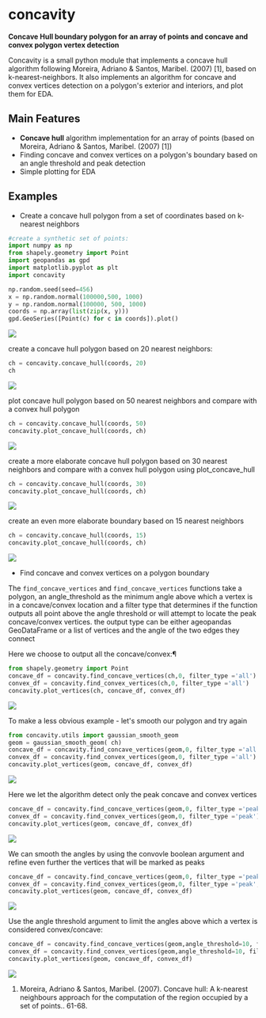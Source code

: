 # concavity

**Concave Hull boundary polygon for an array of points and concave and convex polygon vertex detection**

Concavity is a small python module that implements a concave hull algorithm
 following Moreira, Adriano & Santos, Maribel. (2007) [1], based on k-nearest-neighbors. It also implements an algorithm
 for concave and convex vertices detection on a polygon's exterior and interiors, and plot them for EDA.
 

## Main Features
   * **Concave hull** algorithm implementation for an array of points (based on Moreira, Adriano & Santos, Maribel. (2007) [1])
   * Finding concave and convex vertices on a polygon's boundary based on an angle threshold and peak detection
   * Simple plotting for EDA
   
   
## Examples

* Create a concave hull polygon from a set of coordinates based on k-nearest neighbors


```python
#create a synthetic set of points:
import numpy as np
from shapely.geometry import Point
import geopandas as gpd
import matplotlib.pyplot as plt
import concavity

np.random.seed(seed=456)
x = np.random.normal(100000,500, 1000)
y = np.random.normal(100000, 500, 1000)
coords = np.array(list(zip(x, y)))
gpd.GeoSeries([Point(c) for c in coords]).plot()
```
![](docs/figs/points.png)

create a concave hull polygon based on 20 nearest neighbors:
```python
ch = concavity.concave_hull(coords, 20)
ch
```
![](docs/figs/poly.png)

plot concave hull polygon based on 50 nearest neighbors and compare with a convex hull polygon
```python
ch = concavity.concave_hull(coords, 50)
concavity.plot_concave_hull(coords, ch)
```
![](docs/figs/knn50.png)

create a more elaborate concave hull polygon based on 30 nearest neighbors and compare with a convex hull polygon using plot_concave_hull
```python
ch = concavity.concave_hull(coords, 30)
concavity.plot_concave_hull(coords, ch)
```
![](docs/figs/knn30.png)

create an even more elaborate boundary based on 15 nearest neighbors
```python
ch = concavity.concave_hull(coords, 15)
concavity.plot_concave_hull(coords, ch)
```
![](docs/figs/knn15.png)

* Find concave and convex vertices on a polygon boundary

The ```find_concave_vertices``` and ```find_concave_vertices``` functions take a polygon, an angle_threshold as the minimum angle above which a vertex is in a concave/convex location and a filter type that determines if the function outputs all point above the angle threshold or will attempt to locate the peak concave/convex vertices. the output type can be either ageopandas GeoDataFrame or a list of vertices and the angle of the two edges they connect

Here we choose to output all the concave/convex:¶

```python
from shapely.geometry import Point
concave_df = concavity.find_concave_vertices(ch,0, filter_type ='all')
convex_df = concavity.find_convex_vertices(ch,0, filter_type ='all')
concavity.plot_vertices(ch, concave_df, convex_df)
```
![](docs/figs/all_poly_not_smoothed.png)

To make a less obvious example - let's smooth our polygon and try again

```python
from concavity.utils import gaussian_smooth_geom
geom = gaussian_smooth_geom( ch)
concave_df = concavity.find_concave_vertices(geom,0, filter_type ='all')
convex_df = concavity.find_convex_vertices(geom,0, filter_type ='all')
concavity.plot_vertices(geom, concave_df, convex_df)
```
![](docs/figs/smoothed_all.png)

Here we let the algorithm detect only the peak concave and convex vertices

```python
concave_df = concavity.find_concave_vertices(geom,0, filter_type ='peak')
convex_df = concavity.find_convex_vertices(geom,0, filter_type ='peak')
concavity.plot_vertices(geom, concave_df, convex_df)
```
![](docs/figs/peak_thresh0.png)

We can smooth the angles by using the convovle boolean argument and refine even further the vertices that will be marked as peaks

```python
concave_df = concavity.find_concave_vertices(geom,0, filter_type ='peak', convolve = True)
convex_df = concavity.find_convex_vertices(geom,0, filter_type ='peak', convolve = True)
concavity.plot_vertices(geom, concave_df, convex_df)
```
![](docs/figs/smooth_convolve.png)

Use the angle threshold argument to limit the angles above which a vertex is considered convex/concave:


```python
concave_df = concavity.find_concave_vertices(geom,angle_threshold=10, filter_type ='peak')
convex_df = concavity.find_convex_vertices(geom,angle_threshold=10, filter_type ='peak')
concavity.plot_vertices(geom, concave_df, convex_df)
```
![](docs/figs/smoothed_thresh10.png)


1. Moreira, Adriano & Santos, Maribel. (2007). Concave hull: A k-nearest neighbours approach for the computation of the region occupied by a set of points.. 61-68. 
